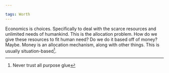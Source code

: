 ```yaml
---

tags: Worth 
---
```


Economics is choices. Specifically to deal with the scarce resources and unlimited needs of humankind. This is the allocation problem. How do we give these resources to fit human need? Do we do it based off of money? Maybe. Money is an allocation mechanism, along with other things. This is usually situation-based[^1].

[^1]: Never trust all purpose glue